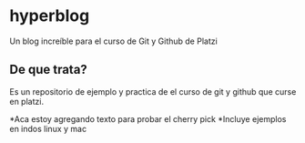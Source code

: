 # hyperblog
Un blog increíble para el curso de Git y Github de Platzi

## De que trata?
Es un repositorio de ejemplo y practica de el curso de git y github que curse en platzi.

*Aca estoy agregando texto para probar el cherry pick
*Incluye ejemplos en indos linux y mac